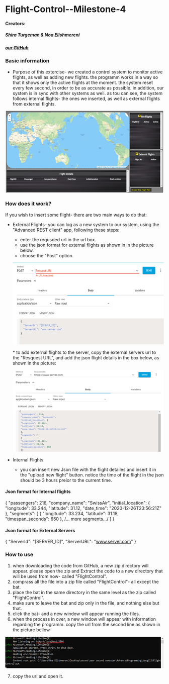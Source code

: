 
# Flight-Control--Milestone-4


#### Creators: 
##### Shira Turgeman & Noa Elishmereni
#####  [our GitHub](https://github.com/noaElish/Flight-Control--Milestone-4)

### **Basic information**
* Purpose of this extercise-
we created a control system to monitor active flights, as well as adding new flights. the programm works in a way so that it shows only the active flights at the moment. the system reset every few second, in order to be as accurate as possible. 
in addition, our system is in sync with other systems as well. as tou can see, the system follows internal flights- the ones we inserted, as well as external flights from external flights. 

 <p align="center">
 <img src=".\fc-image.png" width="500" height="260">
</p>


### **How does it work?**
If you wish to insert some flight- there are two main ways to do that:
* External Flights- you can log as a new system to our system, using the "Advanced REST client" app, following these steps:
  * enter the requsded url in the url box.
  * use the json format for external flights as shown in in the picture below. 
  * choose the "Post" option.
   <p align="center">
   <img src=".\REST.png" width="500" height="260">
   </p>
  * to add external flights to the server, copy the external servers url to the "Resquest URL", and add the json flight details in the box below, as shown in    the picture:
   <p align="center">
   <img src=".\rest2.png" width="500" height="260">
   </p>
 
* Internal Flights
  * you can insert new Json file with the flight detailes and insert it in the "upload new flight" button.
    notice the time of the flight in the json should be 3 hours preior to the current time.
    
#### **Json format for Internal flights**
{
 "passengers": 216,
 "company_name": "SwissAir",
 "initial_location": {
 "longitude": 33.244,
 "latitude": 31.12,
 "date_time": "2020-12-26T23:56:21Z"
 },
 "segments": [
 {
 "longitude": 33.234,
 "latitude": 31.18,
 "timespan_seconds": 650
 },
 /... more segments.../
 ]
}
#### **Json format for External Servers**
{
 "ServerId": "[SERVER_ID]",
 "ServerURL": "www.server.com"
}

### **How to use**
1. when downloading the code from GitHub, a new zip directory will appear. 
please open the zip and Extract the code to a new directory that will be used from now- called "FlightControl".
2. comprass all the file into a zip file called "FlightControl"- all except the bat.
3. place the bat in the same directory in the same level as the zip called "FlightControl".
4. make sure to leave the bat and zip only in the file, and nothing else but that. 
5. click the bat- and a new window will appear running the files. 
6. when the process in over, a new window will appear with information regarding the programm. copy the url from the second line as shown in the picture bellow-

 <p align="center">
 <img src=".\compile.png" width="700" height="100">
</p>

7. copy the url and open it.

